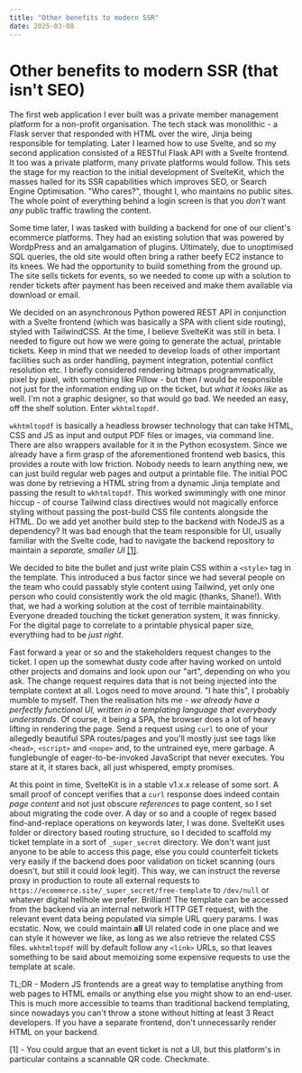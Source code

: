 ```yaml
---
title: "Other benefits to modern SSR"
date: 2025-03-08
---
```


# Other benefits to modern SSR (that isn't SEO)

The first web application I ever built was a private member management platform for a non-profit organisation. The tech stack was monolithic - a Flask server that responded with HTML over the wire, Jinja being responsible for templating. Later I learned how to use Svelte, and so my second application consisted of a RESTful Flask API with a Svelte frontend. It too was a private platform, many private platforms would follow. This sets the stage for my reaction to the initial development of SvelteKit, which the masses hailed for its SSR capabilities which improves SEO, or Search Engine Optimisation. "Who cares?", thought I, who maintains no public sites. The whole point of everything behind a login screen is that you *don't* want *any* public traffic trawling the content.

Some time later, I was tasked with building a backend for one of our client's ecommerce platforms. They had an existing solution that was powered by WordpPress and an amalgamation of plugins. Ultimately, due to unoptimised SQL queries, the old site would often bring a rather beefy EC2 instance to its knees. We had the opportunity to build something from the ground up. The site sells tickets for events, so we needed to come up with a solution to render tickets after payment has been received and make them available via download or email.

We decided on an asynchronous Python powered REST API in conjunction with a Svelte frontend (which was basically a SPA with client side routing), styled with TailwindCSS. At the time, I believe SvelteKit was still in beta. I needed to figure out how we were going to generate the actual, printable tickets. Keep in mind that we needed to develop loads of other important facilities such as order handling, payment integration, potential conflict resolution etc. I briefly considered rendering bitmaps programmatically, pixel by pixel, with something like Pillow - but then _I_ would be responsible not just for the information ending up on the ticket, but _what it looks like_ as well. I'm not a graphic designer, so that would go bad. We needed an easy, off the shelf solution. Enter `wkhtmltopdf`.

`wkhtmltopdf` is basically a headless browser technology that can take HTML, CSS and JS as input and output PDF files or images, via command line. There are also wrappers available for it in the Python ecosystem. Since we already have a firm grasp of the aforementioned frontend web basics, this provides a route with low friction. Nobody needs to learn anything new, we can just build regular web pages and output a printable file. The initial POC was done by retrieving a HTML string from a dynamic Jinja template and passing the result to `wkhtmltopdf`. This worked swimmingly with one minor hiccup - of course Tailwind class directives would not magically enforce styling without passing the post-build CSS file contents alongside the HTML. Do we add yet another build step to the backend with NodeJS as a dependency? It was bad enough that the team responsible for UI, usually familiar with the Svelte code, had to navigate the backend repository to maintain a *separate, smaller UI* [[1]](#1).

We decided to bite the bullet and just write plain CSS within a `<style>` tag in the template. This introduced a bus factor since we had several people on the team who could passably style content using Tailwind, yet only one person who could consistently work the old magic (thanks, Shane!). With that, we had a working solution at the cost of terrible maintainability. Everyone dreaded touching the ticket generation system, it was finnicky. For the digital page to correlate to a printable physical paper size, everything had to be *just right*.

Fast forward a year or so and the stakeholders request changes to the ticket. I open up the somewhat dusty code after having worked on untold other projects and domains and look upon our "art", depending on who you ask. The change request requires data that is not being injected into the template context at all. Logos need to move around. "I hate this", I probably mumble to myself. Then the realisation hits me - *we already have a perfectly functional UI, written in a templating language that everybody understands*. Of course, it being a SPA, the browser does a lot of heavy lifting in rendering the page. Send a request using `curl` to one of your allegedly beautiful SPA routes/pages and you'll mostly just see tags like `<head>`, `<script>` and `<nope>` and, to the untrained eye, mere garbage. A funglebungle of eager-to-be-invoked JavaScript that never executes. You stare at it, it stares back, all just whispered, empty promises.

At this point in time, SvelteKit is in a stable v1.x.x release of some sort. A small proof of concept verifies that a `curl` response does indeed contain *page content* and not just obscure *references* to page content, so I set about migrating the code over. A day or so and a couple of regex based find-and-replace operations on keywords later, I was done. SvelteKit uses folder or directory based routing structure, so I decided to scaffold my ticket template in a sort of `_super_secret` directory. We don't want just anyone to be able to access this page, else you could counterfeit tickets very easily if the backend does poor validation on ticket scanning (ours doesn't, but still it could *look* legit). This way, we can instruct the reverse proxy in production to route all external requests to `https://ecommerce.site/_super_secret/free-template` to `/dev/null` or whatever digital hellhole we prefer. Brilliant! The template can be accessed from the backend via an internal network HTTP GET request, with the relevant event data being populated via simple URL query params. I was ecstatic. Now, we could maintain **all** UI related code in one place and we can style it however we like, as long as we also retrieve the related CSS files. `wkhtmltopdf` will by default follow any `<link>` URLs, so that leaves something to be said about memoizing some expensive requests to use the template at scale.

TL;DR - Modern JS frontends are a great way to templatise anything from web pages to HTML emails or anything else you might show to an end-user. This is much more accessible to teams than traditional backend templating, since nowadays you can't throw a stone without hitting at least 3 React developers. If you have a separate frontend, don't unnecessarily render HTML on your backend.

<a id="1">[1]</a>  - You could argue that an event ticket is not a UI, but this platform's in particular contains a scannable QR code. Checkmate.
